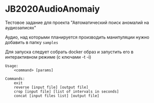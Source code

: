 # JB2020AudioAnomaiy
Тестовое задание для проекта "Автоматический поиск аномалий на аудиозаписях"

Аудио, над которыми планируется производить манипуляции нужно добавить в папку ```samples```

Для запуска следует собрать docker образ и запустить его в интерактивном режиме (с ключами -t -i)

```
Usage:
    <command> [params]

Commands:
    exit
    reverse [input file] [output file]
    crop [input file] [list of intervals in seconds]
    concat [input files list] [output file]
```
